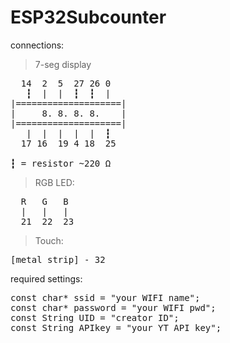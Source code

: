 # ESP32Subcounter
connections:
> 7-seg display

<pre>
  14  2  5  27 26 0 
   ┇  |  |  ┇  ┇  |
|====================|
|     8. 8. 8. 8.    |
|====================|
   |  |  |  |  |  ┇  
  17 16  19 4 18  25
  
┇ = resistor ~220 Ω
</pre>
> RGB LED:
<pre>
  R   G   B
  |   |   |
  21  22  23
</pre>
> Touch: 
<pre>
[metal strip] - 32
</pre>

required settings:
<pre>
const char* ssid = "your WIFI name";
const char* password = "your WIFI pwd";
const String UID = "creator ID";
const String APIkey = "your YT API key";
</pre>
